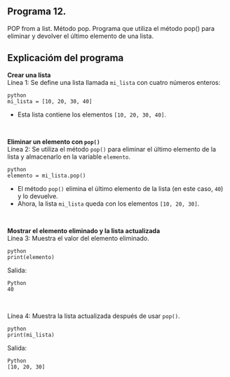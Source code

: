 ## Programa 12.
POP from a list. Método pop.
Programa que utiliza el método pop() para eliminar y devolver el último elemento de una lista.

## Explicacióm del programa
__Crear una lista__ <br/>
Línea 1: Se define una lista llamada `mi_lista` con cuatro números enteros:
```
python
mi_lista = [10, 20, 30, 40]
```
* Esta lista contiene los elementos `[10, 20, 30, 40]`.

<br/>

__Eliminar un elemento con `pop()`__ <br/>
Línea 2: Se utiliza el método `pop()` para eliminar el último elemento de la lista y almacenarlo en la variable `elemento`.
```
python
elemento = mi_lista.pop()
```
* El método `pop()` elimina el último elemento de la lista (en este caso, `40`) y lo devuelve.
* Ahora, la lista `mi_lista` queda con los elementos `[10, 20, 30]`.

<br/>

__Mostrar el elemento eliminado y la lista actualizada__ <br/>
Línea 3: Muestra el valor del elemento eliminado.
```
python
print(elemento)
```
Salida:
```
Python
40
```

<br/>

Línea 4: Muestra la lista actualizada después de usar `pop()`.
```
python
print(mi_lista)
```
Salida:
```
Python
[10, 20, 30]
```
